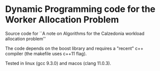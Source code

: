 # Dynamic Programming code for the Worker Allocation Problem

Source code for ``A note on Algorithms for the Calzedonia workload allocation problem''

The code depends on the boost library and requires a "recent" c++ compiler (the makefile uses c++11 flag).

Tested in linux (gcc 9.3.0) and macos (clang 11.0.3).
